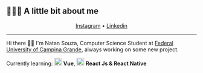 ## 👨🏻‍💻 A little bit about me

<p align="center">
  <a href="https://www.instagram.com/natansoouza/">Instagram</a> •
  <a href="https://www.linkedin.com/in/natan-souza-a07196155/">Linkedin</a>
</p>

---

Hi there 👋🏻
I'm Natan Souza, Computer Science Student at [Federal University of Campina Grande](https://portal.ufcg.edu.br/), always working on some new project.

Currently learning: <img src="https://i.ibb.co/sF333Pt/vue.png" width="20" /> <b>Vue</b>, <img src="https://i.ibb.co/4RHMmLQ/react.png" width="20"/> <b>React Js & React Native</b>